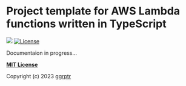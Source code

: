 # Project template for AWS Lambda functions written in TypeScript

[![](https://img.shields.io/badge/github-ggrptr/lambda--template--typescript-%233DA639.svg)](https://github.com/ggrptr/terraform-module-template "github.com/ggrptr/lambda-template-typescript")
[![License](https://img.shields.io/badge/license-MIT-%233DA639.svg)](https://opensource.org/licenses/MIT)

Documentaion in progress...

**[MIT License](LICENSE)**

Copyright (c) 2023 [ggrptr](https://github.com/ggrptr)